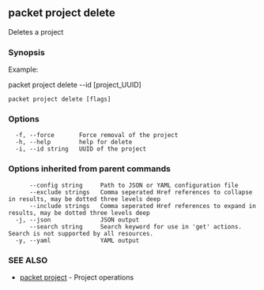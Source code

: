 ## packet project delete

Deletes a project

### Synopsis

Example:

packet project delete --id [project_UUID]



```
packet project delete [flags]
```

### Options

```
  -f, --force       Force removal of the project
  -h, --help        help for delete
  -i, --id string   UUID of the project
```

### Options inherited from parent commands

```
      --config string     Path to JSON or YAML configuration file
      --exclude strings   Comma seperated Href references to collapse in results, may be dotted three levels deep
      --include strings   Comma seperated Href references to expand in results, may be dotted three levels deep
  -j, --json              JSON output
      --search string     Search keyword for use in 'get' actions. Search is not supported by all resources.
  -y, --yaml              YAML output
```

### SEE ALSO

* [packet project](packet_project.md)	 - Project operations

